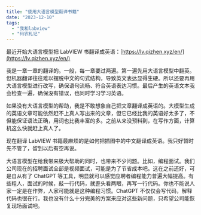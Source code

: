 ```yaml
---
title: "使用大语言模型翻译书籍"
date: "2023-12-10"
tags: 
  - "我和labview"
  - "码农札记"
---
```


最近开始大语言模型把 LabVIEW 书翻译成英语：[https://lv.qizhen.xyz/en/](https://lv.qizhen.xyz/en/)

我是一章一章的翻译的。一般，每一章要过两遍。第一遍先用大语言模型中翻英。但机器翻译往往难以摆脱中文的句式结构，导致英文表达显得生硬。所以还要再用大语言模型进行改写，确保语句流畅、符合英语表达习惯。最后产生的英语文本我会检查一遍，确保没有错误，也同时学习学习英语。

如果没有大语言模型的帮助，我是不敢想象自己把文章翻译成英语的。大模型生成的英语文章可能依然赶不上真人写出来的文章，但它已经比我的英语好太多了，不但能保证语法正确，用词也比我丰富的多。之前从来没预料到，在写作方面，计算机这么快就赶上真人了。

现在翻译 LabVIEW 书籍最麻烦的是如何把插图中的中文翻译成英语。我只好暂时先不管了，留到以后有空再说。

大语言模型在给我带来极大帮助的同时，也带来不少问题。比如，编程面试。我们公司现在的招聘面试全部是视频面试，可能是为了节省成本吧。这在之前还好，可是自从有了 ChatGPT 等工具，明显就可以感觉应聘者编程能力普遍大幅提高。有些粗人，面试的时候，敲一行代码，就歪头看两眼，再写一行代码。你也不能说人家一定是在作弊，人家可能就是这种编程习惯。ChatGPT 不仅仅会写代码，解释代码也很在行。我也没有什么十分完美的方案来应对这些新问题，只希望公司能恢复现场面试吧。
